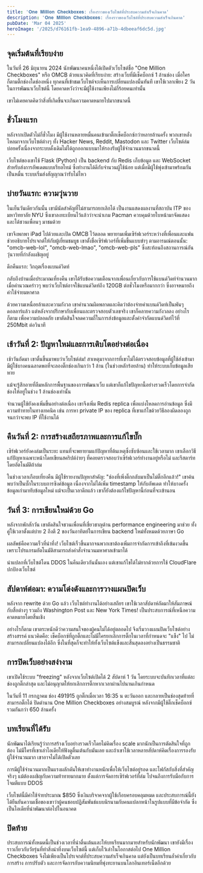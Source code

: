 ```yaml
---
title: '𝐎𝐧𝐞 𝐌𝐢𝐥𝐥𝐢𝐨𝐧 𝐂𝐡𝐞𝐜𝐤𝐛𝐨𝐱𝐞𝐬: เรื่องราวของเว็บไซต์ที่ประสบความสำเร็จเกินคาด'
description: '𝐎𝐧𝐞 𝐌𝐢𝐥𝐥𝐢𝐨𝐧 𝐂𝐡𝐞𝐜𝐤𝐛𝐨𝐱𝐞𝐬: เรื่องราวของเว็บไซต์ที่ประสบความสำเร็จเกินคาด'
pubDate: 'Mar 04 2025'
heroImage: '/2025/d76161fb-1ea9-4896-a71b-4dbeeaf6dc5d.jpg'
---
```


## จุดเริ่มต้นที่เรียบง่าย

ในวันที่ 26 มิถุนายน 2024 นักพัฒนาคนหนึ่งได้เปิดตัวเว็บไซต์ชื่อ "One Million Checkboxes" หรือ OMCB ด้วยแนวคิดที่เรียบง่าย: สร้างเว็บที่มีเช็คบ็อกซ์ 1 ล้านช่อง เมื่อใครก็ตามติ๊กช่องใดช่องหนึ่ง ทุกคนที่เข้าชมเว็บไซต์จะเห็นการเปลี่ยนแปลงนั้นทันที เขาใช้เวลาเพียง 2 วันในการพัฒนาเว็บไซต์นี้ โดยคาดหวังว่าจะมีผู้ใช้งานเพียงไม่กี่ร้อยคนเท่านั้น

เขาไม่เคยคาดคิดว่าสิ่งที่เกิดขึ้นจะเกินความคาดหมายไปมากขนาดนี้

## ชั่วโมงแรก

หลังจากเปิดตัวไม่กี่ชั่วโมง มีผู้ใช้งานหลายหมื่นคนเข้ามาติ๊กเช็คบ็อกซ์กว่าหลายล้านครั้ง พวกเขาหลั่งไหลมาจากเว็บไซต์ต่างๆ ทั้ง Hacker News, Reddit, Mastodon และ Twitter เว็บไซต์ล่มบ่อยครั้งเนื่องจากระบบดั้งเดิมไม่ได้ถูกออกแบบมาให้รองรับผู้ใช้จำนวนมากขนาดนี้

เว็บไซต์ของเขาใช้ Flask (Python) เป็น backend กับ Redis เก็บข้อมูล และ WebSocket สำหรับส่งการอัพเดตแบบเรียลไทม์ ซึ่งทำงานได้ดีกับจำนวนผู้ใช้น้อย แต่เมื่อมีผู้ใช้พุ่งเข้ามาพร้อมกันเป็นหมื่น ระบบเริ่มส่งสัญญาณว่ารับไม่ไหว

## บ่ายวันแรก: ความวุ่นวาย

ในเย็นวันเดียวกันนั้น เขามีนัดสำคัญที่ไม่สามารถยกเลิกได้ เป็นงานแสดงผลงานที่สถาบัน ITP ของมหาวิทยาลัย NYU ซึ่งเขาลงทะเบียนไว้แล้วว่าจะนำเกม Pacman ควบคุมด้วยใบหน้ามาจัดแสดง และได้ชวนเพื่อนๆ มาชมด้วย

เขาจึงพกพา iPad ไปด้วยและเปิด OMCB ไว้ตลอด พยายามเพิ่มเซิร์ฟเวอร์ระหว่างที่เพื่อนและแฟนช่วยอธิบายโปรเจกต์ให้กับผู้เยี่ยมชมบูธ เขาตั้งชื่อเซิร์ฟเวอร์ที่เพิ่มขึ้นแบบขำๆ ตามอารมณ์ตอนนั้น: "omcb-web-lol", "omcb-web-lmao", "omcb-web-pls" ซึ่งสะท้อนถึงสถานการณ์อันวุ่นวายที่กำลังเผชิญอยู่

ดึกคืนแรก: วิกฤตเรื่องแบนด์วิดท์

กลับถึงบ้านเมื่อประมาณเที่ยงคืน เขาได้รับข้อความเตือนจากเพื่อนเกี่ยวกับการใช้แบนด์วิดท์จำนวนมาก เมื่อคำนวณคร่าวๆ พบว่าเว็บไซต์อาจใช้แบนด์วิดท์ถึง 120GB ต่อชั่วโมงหรือมากกว่า ซึ่งอาจหมายถึงค่าใช้จ่ายมหาศาล

ด้วยความเหนื่อยล้าและความกังวล เขาคำนวณผิดพลาดและคิดว่าต้องจ่ายค่าแบนด์วิดท์เป็นพันๆ ดอลลาร์แล้ว แต่หลังจากปรึกษากับเพื่อนและตรวจสอบตัวเลขจริง เขาก็คลายความกังวลลง อย่างไรก็ตาม เพื่อความปลอดภัย เขาตัดสินใจลดความถี่ในการส่งข้อมูลและตั้งค่าจำกัดแบนด์วิดท์ไว้ที่ 250Mbit ต่อวินาที

## เช้าวันที่ 2: ปัญหาใหม่และการเติบโตอย่างต่อเนื่อง

เช้าวันถัดมา เขาตื่นขึ้นมาพบว่าเว็บไซต์ล่ม! สาเหตุมาจากการที่เขาไม่ได้ตรวจสอบข้อมูลที่ผู้ใช้ส่งเข้ามา มีผู้ใช้บางคนฉลาดพอที่จะลองติ๊กช่องเกินกว่า 1 ล้าน (ในช่วงหลักร้อยล้าน) ทำให้ระบบเก็บข้อมูลเสียหาย

แม้จะรู้สึกอายที่ลืมหลักการพื้นฐานของการพัฒนาเว็บ แต่เขาก็แก้ไขปัญหานี้อย่างรวดเร็วโดยการจำกัดช่องให้อยู่ในช่วง 1 ล้านช่องเท่านั้น

จำนวนผู้ใช้ยังคงเพิ่มขึ้นอย่างต่อเนื่อง เขาจึงเพิ่ม Redis replica เพื่อแบ่งโหลดการอ่านข้อมูล ซึ่งมีความท้าทายในทางเทคนิค เช่น การหา private IP ของ replica ที่เขาแก้ไขด้วยวิธีลองผิดลองถูกจนกว่าจะพบ IP ที่ใช้งานได้

## คืนวันที่ 2: การสร้างเสถียรภาพและการแก้ไขบั๊ก

เซิร์ฟเวอร์ยังคงล่มเป็นระยะ แทนที่จะพยายามแก้ปัญหาที่ต้นเหตุซึ่งซับซ้อนและใช้เวลามาก เขาเลือกวิธีแก้ปัญหาเฉพาะหน้าโดยเขียนสคริปต์ง่ายๆ ที่คอยตรวจสอบว่าเซิร์ฟเวอร์ทำงานอยู่หรือไม่ และรีสตาร์ทโดยอัตโนมัติถ้าล่ม

ในช่วงเวลาเกือบเที่ยงคืน มีผู้ใช้รายงานปัญหาสำคัญ: "ช่องที่เพิ่งติ๊กกลับมาเป็นไม่ติ๊กอีกแล้ว!" เขาค้นพบว่าเป็นบั๊กในระบบการซิงค์ข้อมูล เนื่องจากไม่ได้เพิ่ม timestamp ให้กับอัพเดต ทำให้บางครั้งข้อมูลเก่ามาทับข้อมูลใหม่ แม้จะเป็นเวลาดึกแล้ว เขาก็ยังต้องแก้ไขปัญหานี้ก่อนที่จะเข้านอน

## วันที่ 3: การเขียนใหม่ด้วย Go

หลังจากพักสักวัน เขาตัดสินใจชวนเพื่อนที่เชี่ยวชาญด้าน performance engineering มาช่วย ทั้งคู่ใช้เวลาตั้งแต่บ่าย 2 ถึงตี 2 ของวันอาทิตย์ในการเขียน backend ใหม่ทั้งหมดด้วยภาษา Go

ผลลัพธ์คือความเร็วที่น่าทึ่ง! เว็บไซต์เร็วขึ้นมากจนพวกเขาต้องเพิ่มการจำกัดการเข้าถึงที่เข้มงวดขึ้น เพราะโปรแกรมอัตโนมัติสามารถส่งคำสั่งจำนวนมหาศาลเข้ามาได้

น่าแปลกที่เว็บไซต์โดน DDOS ในคืนเดียวกันนั้นเอง แต่เขาแก้ไขได้ไม่ยากด้วยการใช้ CloudFlare ปกป้องเว็บไซต์

## สัปดาห์ต่อมา: ความโด่งดังและการวางแผนปิดเว็บ

หลังจาก rewrite ด้วย Go แล้ว เว็บไซต์ทำงานได้อย่างเสถียร เขาใช้เวลาสัปดาห์ถัดมาให้สัมภาษณ์กับสื่อต่างๆ รวมถึง Washington Post และ New York Times! เป็นประสบการณ์ที่เหนือความคาดหมายโดยสิ้นเชิง

อย่างไรก็ตาม เขาตระหนักดีว่าความสนใจของผู้คนไม่ได้อยู่ตลอดไป จึงเริ่มวางแผนปิดเว็บไซต์อย่างสร้างสรรค์ แนวคิดคือ: เช็คบ็อกซ์ที่ถูกติ๊กและไม่มีใครยกเลิกการติ๊กในเวลาที่กำหนดจะ "แข็ง" ไป ไม่สามารถเปลี่ยนแปลงได้อีก ซึ่งในที่สุดก็จะทำให้ทั้งเว็บไซต์แข็งและสิ้นสุดลงอย่างเป็นธรรมชาติ

## การปิดเว็บอย่างสง่างาม

เขาเปิดใช้ระบบ "freezing" หลังจากเว็บไซต์เปิดได้ 2 สัปดาห์ 1 วัน โดยระบบจะบันทึกเวลาที่แต่ละช่องถูกติ๊กล่าสุด และไม่อนุญาตให้ยกเลิกการติ๊กหากเวลาผ่านไปนานเกินกำหนด

ในวันที่ 11 กรกฎาคม ช่อง 491915 ถูกติ๊กเมื่อเวลา 16:35 น ตะวันออก และกลายเป็นช่องสุดท้ายที่สามารถติ๊กได้ ปิดตำนาน One Million Checkboxes อย่างสมบูรณ์ หลังจากมีผู้ใช้ติ๊กเช็คบ็อกซ์รวมกันกว่า 650 ล้านครั้ง

## บทเรียนที่ได้รับ

นักพัฒนาได้เรียนรู้ว่าการสร้างเว็บอย่างรวดเร็วโดยไม่คิดเรื่อง scale มากนักเป็นการตัดสินใจที่ถูกต้อง ไม่มีใครที่เขาเล่าไอเดียให้ฟังดูตื่นเต้นกับมันเลย และถ้าเขาใช้เวลาหลายสัปดาห์คิดเรื่องการรองรับผู้ใช้จำนวนมาก เขาอาจไม่ได้เปิดตัวเลย

การมีผู้ใช้จำนวนมากเป็นแรงผลักดันให้เขาทำงานหนักเพื่อให้เว็บไซต์อยู่รอด และโฟกัสกับสิ่งที่สำคัญจริงๆ แม้ต้องเผชิญกับความท้าทายมากมาย ตั้งแต่การจัดการเซิร์ฟเวอร์ที่ล่ม ไปจนถึงการรับมือกับการโจมตีแบบ DDOS

เว็บไซต์นี้มีค่าใช้จ่ายประมาณ $850 ซึ่งเงินบริจาคจากผู้ใช้เกือบครอบคลุมหมด และประสบการณ์นี้ยังได้ยืนยันความเชื่อของเขาว่าผู้คนชอบปฏิสัมพันธ์แบบนิรนามกับคนแปลกหน้าในรูปแบบที่มีข้อจำกัด ซึ่งเป็นไอเดียที่น่าพัฒนาต่อไปในอนาคต

## ปิดท้าย

ประสบการณ์ทั้งหมดนี้เป็นช่วงเวลาที่น่าตื่นเต้นและให้บทเรียนมากมายสำหรับนักพัฒนา เขายังมีเรื่องราวเกี่ยวกับวัยรุ่นที่ทำสิ่งน่าทึ่งบนเว็บไซต์นี้ แต่เก็บไว้เล่าในโอกาสต่อไป One Million Checkboxes จึงไม่เพียงเป็นโปรเจกต์ที่ประสบความสำเร็จเกินคาด แต่ยังเป็นบทเรียนล้ำค่าเกี่ยวกับการสร้าง การปรับตัว และการจัดการกับความนิยมที่พุ่งทะยานบนโลกอินเทอร์เน็ตอีกด้วย
